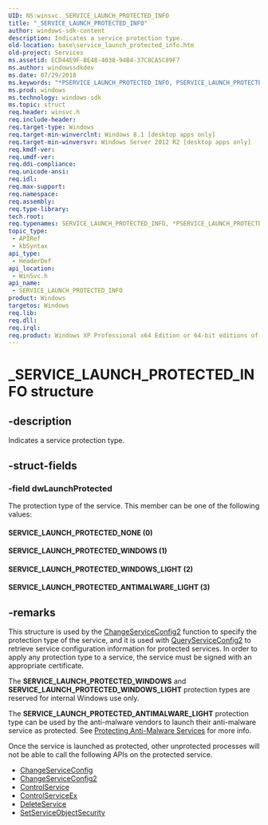 ```yaml
---
UID: NS:winsvc._SERVICE_LAUNCH_PROTECTED_INFO
title: "_SERVICE_LAUNCH_PROTECTED_INFO"
author: windows-sdk-content
description: Indicates a service protection type.
old-location: base\service_launch_protected_info.htm
old-project: Services
ms.assetid: ECD44E9F-BE48-4038-94B4-37C8CA5C89F7
ms.author: windowssdkdev
ms.date: 07/29/2018
ms.keywords: "*PSERVICE_LAUNCH_PROTECTED_INFO, PSERVICE_LAUNCH_PROTECTED_INFO, PSERVICE_LAUNCH_PROTECTED_INFO structure pointer, SERVICE_LAUNCH_PROTECTED_ANTIMALWARE_LIGHT, SERVICE_LAUNCH_PROTECTED_INFO, SERVICE_LAUNCH_PROTECTED_INFO structure, SERVICE_LAUNCH_PROTECTED_NONE, SERVICE_LAUNCH_PROTECTED_WINDOWS, SERVICE_LAUNCH_PROTECTED_WINDOWS_LIGHT, _SERVICE_LAUNCH_PROTECTED_INFO, base.service_launch_protected_info, winsvc/PSERVICE_LAUNCH_PROTECTED_INFO, winsvc/SERVICE_LAUNCH_PROTECTED_INFO"
ms.prod: windows
ms.technology: windows-sdk
ms.topic: struct
req.header: winsvc.h
req.include-header: 
req.target-type: Windows
req.target-min-winverclnt: Windows 8.1 [desktop apps only]
req.target-min-winversvr: Windows Server 2012 R2 [desktop apps only]
req.kmdf-ver: 
req.umdf-ver: 
req.ddi-compliance: 
req.unicode-ansi: 
req.idl: 
req.max-support: 
req.namespace: 
req.assembly: 
req.type-library: 
tech.root: 
req.typenames: SERVICE_LAUNCH_PROTECTED_INFO, *PSERVICE_LAUNCH_PROTECTED_INFO
topic_type:
 - APIRef
 - kbSyntax
api_type:
 - HeaderDef
api_location:
 - WinSvc.h
api_name:
 - SERVICE_LAUNCH_PROTECTED_INFO
product: Windows
targetos: Windows
req.lib: 
req.dll: 
req.irql: 
req.product: Windows XP Professional x64 Edition or 64-bit editions of     Windows Server 2003
---
```


# _SERVICE_LAUNCH_PROTECTED_INFO structure


## -description


Indicates a service protection type.


## -struct-fields




### -field dwLaunchProtected

The protection type of the service. This member can be one of the following values:



#### SERVICE_LAUNCH_PROTECTED_NONE (0)



#### SERVICE_LAUNCH_PROTECTED_WINDOWS (1)



#### SERVICE_LAUNCH_PROTECTED_WINDOWS_LIGHT (2)



#### SERVICE_LAUNCH_PROTECTED_ANTIMALWARE_LIGHT (3)


## -remarks



This structure is used by the <a href="https://msdn.microsoft.com/6e5b79ed-52e1-460e-b076-01afbd08775c">ChangeServiceConfig2</a> function to specify the protection type of the service, and it is used with <a href="https://msdn.microsoft.com/cb090e59-aeff-4420-bb7c-912a4911006f">QueryServiceConfig2</a> to retrieve service configuration information for protected services. In order to apply any protection type to a service, the service must be signed with an appropriate certificate.

The <b>SERVICE_LAUNCH_PROTECTED_WINDOWS</b> and <b>SERVICE_LAUNCH_PROTECTED_WINDOWS_LIGHT</b> protection types are reserved for internal Windows use only.

The <b>SERVICE_LAUNCH_PROTECTED_ANTIMALWARE_LIGHT</b> protection type can be used by the anti-malware vendors to launch their anti-malware service as protected. See <a href="https://msdn.microsoft.com/en-us/library/Dn313124(v=VS.85).aspx">Protecting Anti-Malware Services</a> for more info.

Once the service is launched as protected, other unprotected processes will not be able to call the following APIs on the protected service.

<ul>
<li>
<a href="https://msdn.microsoft.com/add8a99b-aced-4341-9790-86efac76df6b">ChangeServiceConfig</a>
</li>
<li>
<a href="https://msdn.microsoft.com/6e5b79ed-52e1-460e-b076-01afbd08775c">ChangeServiceConfig2</a>
</li>
<li>
<a href="https://msdn.microsoft.com/c112b587-7455-4f15-93e1-ded73de6dbbd">ControlService</a>
</li>
<li>
<a href="https://msdn.microsoft.com/de249903-7545-4fb6-925a-aa647f862f93">ControlServiceEx</a>
</li>
<li>
<a href="https://msdn.microsoft.com/5b0fc714-60e0-4ae3-8fa8-ace36dab2fb0">DeleteService</a>
</li>
<li>
<a href="https://msdn.microsoft.com/39481d9a-79d5-4bbf-8480-4095a34dddb6">SetServiceObjectSecurity</a>
</li>
</ul>


